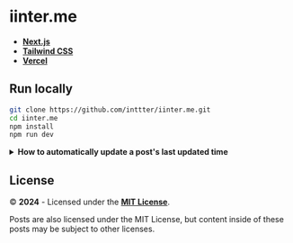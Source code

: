 # iinter.me
    
* [**Next.js**](https://nextjs.org)
* [**Tailwind CSS**](https://tailwindcss.com)
* [**Vercel**](https://vercel.com)


## Run locally

```bash
git clone https://github.com/inttter/iinter.me.git
cd iinter.me
npm install
npm run dev
```

<details>
  <summary><strong>
  How to automatically update a post's last updated time
  </strong></summary>
  
  <br />

  When you make changes to a post, whether it'd be text updates or fixes, you should update the `lastUpdated` field in the YAML frontmatter. This gets displayed at the bottom of the post's page in the `DD/MM/YY HH:MM` format.

  To update the field for a specific post automatically, run the following script, replacing `[file]` with the name of the file in the `content` directory containing the post:

  ```bash
  npm run last-updated -- content/[file].md
  ```

  If done correctly, you should get an output like this example below, with the date and time in UTC:

  ```bash
  # [FILE PATH] will be replaced with the file path you have the post in.
  # [FILE] will be replaced with the name of the post file. 
  ✔  Date updated to 16/08/24 13:15 in [FILE PATH]\content\[file].md!
  ```

  If you run this script correctly and you get this warning:

  ```
 WARN  No changes were made to the file.
        This is possibly because:
        - The current time is the same as the time in the field currently.
        - The current format of lastUpdated is invalid (it should be DD/MM/YY HH:MM).
        Check the lastUpdated field in the frontmatter or try again when the next minute rolls around.
        See the website repository for more information: https://github.com/inttter/iinter.me.
  ```

  You can do **two** things:

  * Make sure that the `lastUpdated` field is in the format of `DD/MM/YY HH:MM`. For example, but not limited to this:

    ```yaml
    lastUpdated: 16/08/2024 13:15 # ❌ Invalid
    lastUpdated: 16/08/24 13:15 # ✅ Valid
    ```

  or...

  * **Wait until the next minute to update the time.** Running the script twice within the same minute on a file won't won't change anything since the time has not changed yet.
</details>

## License

© **2024** - Licensed under the [**MIT License**](https://github.com/inttter/iinter.me/blob/master/LICENSE).

Posts are also licensed under the MIT License, but content inside of these posts may be subject to other licenses.